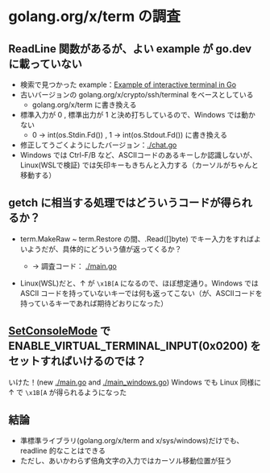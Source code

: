 golang.org/x/term の調査
========================

ReadLine 関数があるが、よい example が go.dev に載っていない
--------------------

+ 検索で見つかった example：[Example of interactive terminal in Go](https://gist.github.com/artyom/a59e2707976124f387f5)
+ 古いバージョンの golang.org/x/crypto/ssh/terminal をベースとしている
    + golang.org/x/term に書き換える
+ 標準入力が 0 , 標準出力が 1 と決め打ちしているので、Windows では動かない
    + 0 → int(os.Stdin.Fd()) , 1 → int(os.Stdout.Fd()) に書き換える
+ 修正してうごくようにしたバージョン：[./chat.go](https://github.com/hymkor/study-go-readchar/blob/038ef2b0e371c205842fd2184b08ba5ddb04ddf1/chat.go)
+ Windows では Ctrl-F/B など、ASCIIコードのあるキーしか認識しないが、Linux(WSLで検証) では矢印キーもきちんと入力する（カーソルがちゃんと移動する）

getch に相当する処理ではどういうコードが得られるか？
--------------------------

+ term.MakeRaw ~ term.Restore の間、.Read([]byte) でキー入力をすればよいようだが、具体的にどういう値が返ってくるか？
    + → 調査コード： [./main.go](https://github.com/hymkor/study-go-readchar/blob/038ef2b0e371c205842fd2184b08ba5ddb04ddf1/main.go)

+ Linux(WSL)だと、↑ が `\x1B[A` になるので、ほぼ想定通り。Windows では ASCII コードを持っていないキーでは何も返ってこない（が、ASCIIコードを持っているキーであれば期待どおりになった）

[SetConsoleMode] で ENABLE_VIRTUAL_TERMINAL_INPUT(0x0200) をセットすればいけるのでは？
----------------------

いけた！(new [./main.go](https://github.com/hymkor/study-go-readchar/blob/0296afe3d7a1903842d8c7c329e36085fe3edfff/main.go) and [./main_windows.go](https://github.com/hymkor/study-go-readchar/blob/0296afe3d7a1903842d8c7c329e36085fe3edfff/main_windows.go)) Windows でも Linux 同様に ↑ で `\x1B[A` が得られるようになった

結論
----

+ 準標準ライブラリ(golang.org/x/term and x/sys/windows)だけでも、readline 的なことはできる
+ ただし、あいかわらず倍角文字の入力ではカーソル移動位置が狂う

[SetConsoleMode]: https://learn.microsoft.com/ja-jp/windows/console/setconsolemode
